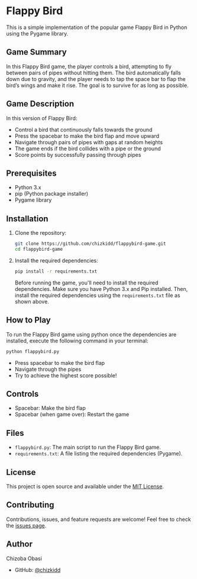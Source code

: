 # Flappy Bird

This is a simple implementation of the popular game Flappy Bird in Python using the Pygame library.

## Game Summary
In this Flappy Bird game, the player controls a bird, attempting to fly between pairs of pipes without hitting them. The bird automatically falls down due to gravity, and the player needs to tap the space bar to flap the bird’s wings and make it rise. The goal is to survive for as long as possible. 

## Game Description

In this version of Flappy Bird:
- Control a bird that continuously falls towards the ground
- Press the spacebar to make the bird flap and move upward
- Navigate through pairs of pipes with gaps at random heights
- The game ends if the bird collides with a pipe or the ground
- Score points by successfully passing through pipes

## Prerequisites

- Python 3.x
- pip (Python package installer)
- Pygame library

## Installation

1. Clone the repository:
   ```bash
   git clone https://github.com/chizkidd/flappybird-game.git
   cd flappybird-game
   ```

2. Install the required dependencies:
    ```bash
    pip install -r requirements.txt
    ```
    Before running the game, you'll need to install the required dependencies. Make sure you have Python 3.x and Pip installed. Then, install the required dependencies using the `requirements.txt` file as shown above.

## How to Play

To run the Flappy Bird game using python once the dependencies are installed, execute the following command in your terminal:

```bash
python flappybird.py
```

- Press spacebar to make the bird flap
- Navigate through the pipes
- Try to achieve the highest score possible!

## Controls

- Spacebar: Make the bird flap
- Spacebar (when game over): Restart the game

## Files

- `flappybird.py`: The main script to run the Flappy Bird game.
- `requirements.txt`: A file listing the required dependencies (Pygame).

## License

This project is open source and available under the [MIT License](LICENSE).

## Contributing

Contributions, issues, and feature requests are welcome! Feel free to check the [issues page](https://github.com/chizkidd/flappybird-game/issues).

## Author

Chizoba Obasi
- GitHub: [@chizkidd](https://github.com/chizkidd)